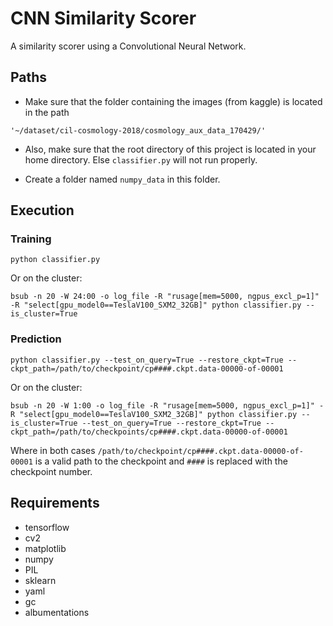 # CNN Similarity Scorer
A similarity scorer using a Convolutional Neural Network.

## Paths
- Make sure that the folder containing the images (from kaggle) is located in the path

```'~/dataset/cil-cosmology-2018/cosmology_aux_data_170429/'```

- Also, make sure that the root directory of this project is located in your home directory. Else ```classifier.py``` will not run properly.

- Create a folder named ```numpy_data``` in this folder.


## Execution
### Training

```python classifier.py```

Or on the cluster:

```bsub -n 20 -W 24:00 -o log_file -R "rusage[mem=5000, ngpus_excl_p=1]" -R "select[gpu_model0==TeslaV100_SXM2_32GB]" python classifier.py --is_cluster=True```

### Prediction

```python classifier.py --test_on_query=True --restore_ckpt=True --ckpt_path=/path/to/checkpoint/cp####.ckpt.data-00000-of-00001```

Or on the cluster:

```bsub -n 20 -W 1:00 -o log_file -R "rusage[mem=5000, ngpus_excl_p=1]" -R "select[gpu_model0==TeslaV100_SXM2_32GB]" python classifier.py --is_cluster=True --test_on_query=True --restore_ckpt=True --ckpt_path=/path/to/checkpoints/cp####.ckpt.data-00000-of-00001```

Where in both cases ```/path/to/checkpoint/cp####.ckpt.data-00000-of-00001``` is a valid path to the checkpoint and ```####``` is replaced with the checkpoint number.

## Requirements

- tensorflow
- cv2
- matplotlib
- numpy
- PIL
- sklearn
- yaml
- gc
- albumentations